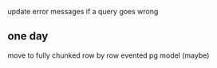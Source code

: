 update error messages if a query goes wrong


one day
-------
move to fully chunked row by row evented pg model (maybe)
